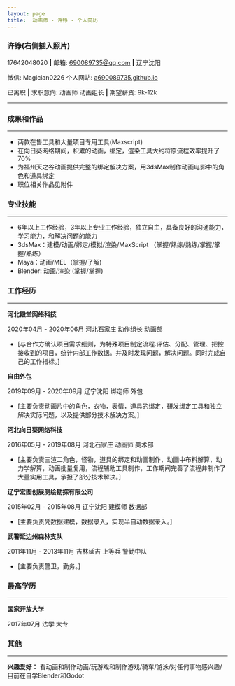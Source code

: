 ```yaml
---
layout: page
title:  动画师 - 许铮 - 个人简历
---
```




### **许铮(右侧插入照片)**

17642048020 **|** 邮箱: 690089735@qq.com **|** 辽宁沈阳

微信: Magician0226  个人网站: [a690089735.github.io](https://a690089735.github.io)

已离职 **|** 求职意向: 动画师 动画组长 **|** 期望薪资: 9k-12k



---



### 成果和作品

---

- 两款在售工具和大量项目专用工具(Maxscript)
- 在向日葵网络期间，积累的动画，绑定，渲染工具大约将原流程效率提升了70%
- 为福州天之谷动画提供完整的绑定解决方案，用3dsMax制作动画电影中的角色和道具绑定
- 职位相关作品见附件

### 专业技能

---

- 6年以上工作经验，3年以上专业工作经验，独立自主，具备良好的沟通能力，学习能力，和解决问题的能力
- 3dsMax：建模/动画/绑定/模拟/渲染/MaxScript （掌握/熟练/熟练/掌握/掌握/熟练）
- Maya：动画/MEL（掌握/了解)
- Blender: 动画/渲染 (掌握/掌握)

### 工作经历

---

**河北殿堂网络科技**

2020年04月 - 2020年06月	河北石家庄 动作组长 动画部

- [与合作方确认项目需求细则，为特殊项目制定流程.评估、分配、管理、把控接收到的项目，统计内部工作数据。并及时发现问题，解决问题。同时完成自己的工作指标。]

**自由外包**

2019年09月 - 2020年09月	辽宁沈阳 绑定师 外包

- [主要负责动画片中的角色，衣物，表情，道具的绑定，研发绑定工具和独立解决实际问题，以及提供部分技术解决方案。]

**河北向日葵网络科技**

2016年05月 - 2019年08月	河北石家庄 动画师 美术部

- [主要负责三渲二角色，怪物，道具的绑定和动画制作，动画中布料解算，动力学解算，动画批量复用，流程辅助工具制作，工作期间完善了流程并制作了大量实用工具，承担了部分技术解决。]

**辽宁宏图创展测绘勘探有限公司**

2015年02月 - 2015年08月	辽宁沈阳 建模师 数据部

- [主要负责凭数据建模，数据录入，实现半自动数据录入。]

**武警延边州森林支队**

2011年11月 - 2013年11月	吉林延吉 上等兵 警勤中队

- [主要负责警卫，勤务。]

### 最高学历

---

**国家开放大学**

2017年07月	法学 大专

### 其他

---

**兴趣爱好：** 看动画和制作动画/玩游戏和制作游戏/骑车/游泳/对任何事物感兴趣/目前在自学Blender和Godot